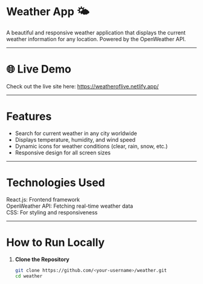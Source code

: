 # Weather App 🌤️

A beautiful and responsive weather application that displays the current weather information for any location. Powered by the OpenWeather API.

----
# 🌐 Live Demo  
Check out the live site here: https://weatheroflive.netlify.app/  

---
# Features  
- Search for current weather in any city worldwide 
- Displays temperature, humidity, and wind speed 
- Dynamic icons for weather conditions (clear, rain, snow, etc.)  
- Responsive design for all screen sizes

---
# Technologies Used  
  React.js: Frontend framework  
  OpenWeather API: Fetching real-time weather data  
  CSS: For styling and responsiveness 

---
# How to Run Locally  

1. **Clone the Repository**  
   ```bash
   git clone https://github.com/<your-username>/weather.git
   cd weather
